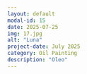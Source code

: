 ```yaml
---
layout: default
modal-id: 15
date: 2025-07-25
img: 17.jpg
alt: "Luna"
project-date: July 2025
category: Oil Painting
description: "Oleo"
---
```

